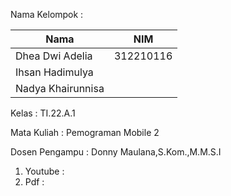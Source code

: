Nama Kelompok :

| Nama              | NIM       |
| ----------------- | --------- | 
| Dhea Dwi Adelia   | 312210116 |
| Ihsan Hadimulya   |  |
| Nadya Khairunnisa |  |


Kelas      : TI.22.A.1

Mata Kuliah  : Pemograman Mobile 2

Dosen Pengampu  : Donny Maulana,S.Kom.,M.M.S.I


1. Youtube :
2. Pdf :
